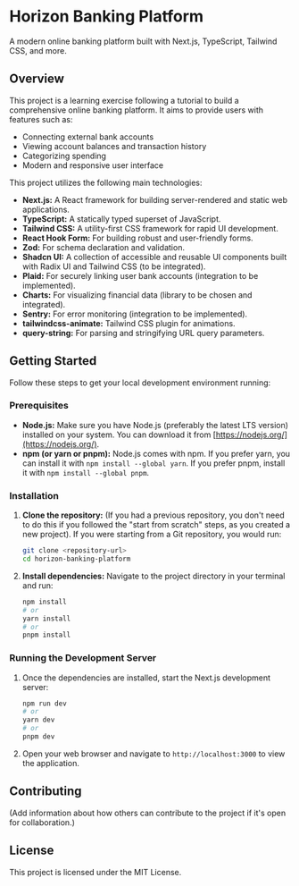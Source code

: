 # Horizon Banking Platform

A modern online banking platform built with Next.js, TypeScript, Tailwind CSS, and more.

## Overview

This project is a learning exercise following a tutorial to build a comprehensive online banking platform. It aims to provide users with features such as:

* Connecting external bank accounts
* Viewing account balances and transaction history
* Categorizing spending
* Modern and responsive user interface

This project utilizes the following main technologies:

* **Next.js:** A React framework for building server-rendered and static web applications.
* **TypeScript:** A statically typed superset of JavaScript.
* **Tailwind CSS:** A utility-first CSS framework for rapid UI development.
* **React Hook Form:** For building robust and user-friendly forms.
* **Zod:** For schema declaration and validation.
* **Shadcn UI:** A collection of accessible and reusable UI components built with Radix UI and Tailwind CSS (to be integrated).
* **Plaid:** For securely linking user bank accounts (integration to be implemented).
* **Charts:** For visualizing financial data (library to be chosen and integrated).
* **Sentry:** For error monitoring (integration to be implemented).
* **tailwindcss-animate:** Tailwind CSS plugin for animations.
* **query-string:** For parsing and stringifying URL query parameters.

## Getting Started

Follow these steps to get your local development environment running:

### Prerequisites

* **Node.js:** Make sure you have Node.js (preferably the latest LTS version) installed on your system. You can download it from [https://nodejs.org/](https://nodejs.org/).
* **npm (or yarn or pnpm):** Node.js comes with npm. If you prefer yarn, you can install it with `npm install --global yarn`. If you prefer pnpm, install it with `npm install --global pnpm`.

### Installation

1.  **Clone the repository:** (If you had a previous repository, you don't need to do this if you followed the "start from scratch" steps, as you created a new project). If you were starting from a Git repository, you would run:

    ```bash
    git clone <repository-url>
    cd horizon-banking-platform
    ```

2.  **Install dependencies:** Navigate to the project directory in your terminal and run:

    ```bash
    npm install
    # or
    yarn install
    # or
    pnpm install
    ```

### Running the Development Server

1.  Once the dependencies are installed, start the Next.js development server:

    ```bash
    npm run dev
    # or
    yarn dev
    # or
    pnpm dev
    ```

2.  Open your web browser and navigate to `http://localhost:3000` to view the application.

## Contributing

(Add information about how others can contribute to the project if it's open for collaboration.)

## License

This project is licensed under the MIT License.

